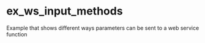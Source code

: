 # ex_ws_input_methods
Example that shows different ways parameters can be sent to a web service function 
